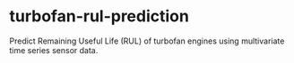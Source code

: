 # turbofan-rul-prediction
Predict Remaining Useful Life (RUL) of turbofan engines using multivariate time series sensor data.
